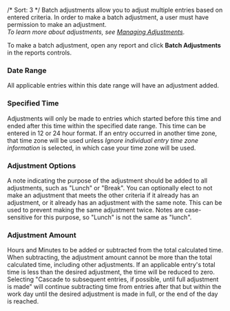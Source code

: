 /*
Sort: 3
*/
Batch adjustments allow you to adjust multiple entries based on entered criteria. In order to make a batch adjustment, a user must have permission to make an adjustment.  
*To learn more about adjustments, see [Managing Adjustments](%base_url%/topics/managing-adjustments)*.

To make a batch adjustment, open any report and click **Batch Adjustments** in the reports controls.


### Date Range
All applicable entries within this date range will have an adjustment added.

### Specified Time
Adjustments will only be made to entries which started before this time and ended after this time within the specified date range.  This time can be entered in 12 or 24 hour format.  If an entry occurred in another time zone, that time zone will be used unless *Ignore individual entry time zone information* is selected, in which case your time zone will be used.

### Adjustment Options
A note indicating the purpose of the adjustment should be added to all adjustments, such as "Lunch" or "Break".  You can optionally elect to not make an adjustment that meets the other criteria if it already has an adjustment, or it already has an adjustment with the same note.  This can be used to prevent making the same adjustment twice. Notes are case-sensitive for this purpose, so "Lunch" is not the same as "lunch".

### Adjustment Amount
Hours and Minutes to be added or subtracted from the total calculated time.  When subtracting, the adjustment amount cannot be more than the total calculated time, including other adjustments.  If an applicable entry's total time is less than the desired adjustment, the time will be reduced to zero.  Selecting "Cascade to subsequent entries, if possible, until full adjustment is made" will continue subtracting time from entries after that but within the work day until the desired adjustment is made in full, or the end of the day is reached.
